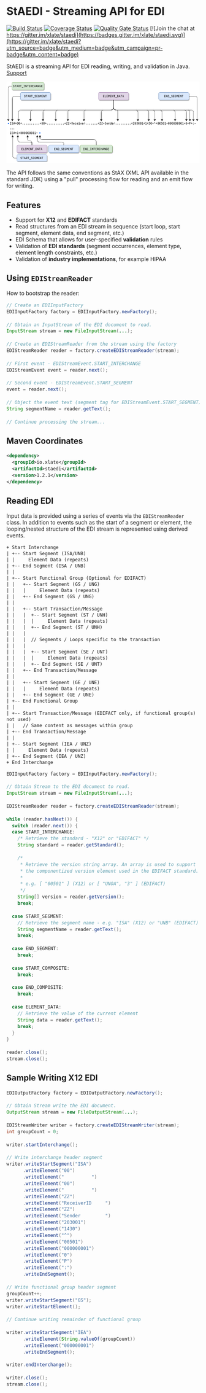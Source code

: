 # StAEDI - Streaming API for EDI
[![Build Status](https://travis-ci.com/xlate/staedi.svg?branch=master)](https://travis-ci.com/xlate/staedi) [![Coverage Status](https://coveralls.io/repos/github/xlate/staedi/badge.svg?branch=master)](https://coveralls.io/github/xlate/staedi?branch=master) [![Quality Gate Status](https://sonarcloud.io/api/project_badges/measure?project=xlate_staedi&metric=alert_status)](https://sonarcloud.io/dashboard?id=xlate_staedi) [![Join the chat at https://gitter.im/xlate/staedi](https://badges.gitter.im/xlate/staedi.svg)](https://gitter.im/xlate/staedi?utm_source=badge&utm_medium=badge&utm_campaign=pr-badge&utm_content=badge)

StAEDI is a streaming API for EDI reading, writing, and validation in Java. [Support](https://github.com/xlate/staedi/wiki/Support)

![Event Flow](staedi_events.png)

The API follows the same conventions as StAX (XML API available in the standard JDK)
using a "pull" processing flow for reading and an emit flow for writing.

## Features
- Support for **X12** and **EDIFACT** standards
- Read structures from an EDI stream in sequence (start loop, start segment, element data, end segment, etc.)
- EDI Schema that allows for user-specified **validation** rules
- Validation of **EDI standards** (segment occurrences, element type, element length constraints, etc.)
- Validation of **industry implementations**, for example HIPAA

## Using `EDIStreamReader`
How to bootstrap the reader:
```java
// Create an EDIInputFactory
EDIInputFactory factory = EDIInputFactory.newFactory();

// Obtain an InputStream of the EDI document to read.
InputStream stream = new FileInputStream(...);

// Create an EDIStreamReader from the stream using the factory
EDIStreamReader reader = factory.createEDIStreamReader(stream);

// First event - EDIStreamEvent.START_INTERCHANGE
EDIStreamEvent event = reader.next();

// Second event - EDIStreamEvent.START_SEGMENT
event = reader.next();

// Object the event text (segment tag for EDIStreamEvent.START_SEGMENT)
String segmentName = reader.getText();

// Continue processing the stream...
```

## Maven Coordinates

```xml
<dependency>
  <groupId>io.xlate</groupId>
  <artifactId>staedi</artifactId>
  <version>1.2.1</version>
</dependency>
```

## Reading EDI

Input data is provided using a series of events via the `EDIStreamReader` class.
In addition to events such as the start of a segment or element, the looping/nested structure of the
EDI stream is represented using derived events.

```
+ Start Interchange
| +-- Start Segment (ISA/UNB)
| |     Element Data (repeats)
| +-- End Segment (ISA / UNB)
| |
| +-- Start Functional Group (Optional for EDIFACT)
| |   +-- Start Segment (GS / UNG)
| |   |     Element Data (repeats)
| |   +-- End Segment (GS / UNG)
| |
| |   +-- Start Transaction/Message
| |   |  +-- Start Segment (ST / UNH)
| |   |  |     Element Data (repeats)
| |   |  +-- End Segment (ST / UNH)
| |   |
| |   |  // Segments / Loops specific to the transaction
| |   |
| |   |  +-- Start Segment (SE / UNT)
| |   |  |     Element Data (repeats)
| |   |  +-- End Segment (SE / UNT)
| |   +-- End Transaction/Message
| |
| |   +-- Start Segment (GE / UNE)
| |   |     Element Data (repeats)
| |   +-- End Segment (GE / UNE)
| +-- End Functional Group
| |
| +-- Start Transaction/Message (EDIFACT only, if functional group(s) not used)
| |   // Same content as messages within group
| +-- End Transaction/Message
| |
| +-- Start Segment (IEA / UNZ)
| |     Element Data (repeats)
| +-- End Segment (IEA / UNZ)
+ End Interchange
```

```java
EDIInputFactory factory = EDIInputFactory.newFactory();

// Obtain Stream to the EDI document to read.
InputStream stream = new FileInputStream(...);

EDIStreamReader reader = factory.createEDIStreamReader(stream);

while (reader.hasNext()) {
  switch (reader.next()) {
  case START_INTERCHANGE:
    /* Retrieve the standard - "X12" or "EDIFACT" */
    String standard = reader.getStandard();

    /*
     * Retrieve the version string array. An array is used to support
     * the componentized version element used in the EDIFACT standard.
     *
     * e.g. [ "00501" ] (X12) or [ "UNOA", "3" ] (EDIFACT)
     */
    String[] version = reader.getVersion();
    break;

  case START_SEGMENT:
    // Retrieve the segment name - e.g. "ISA" (X12) or "UNB" (EDIFACT)
    String segmentName = reader.getText();
    break;

  case END_SEGMENT:
    break;

  case START_COMPOSITE:
    break;

  case END_COMPOSITE:
    break;

  case ELEMENT_DATA:
    // Retrieve the value of the current element
    String data = reader.getText();
    break;
  }
}

reader.close();
stream.close();

```

## Sample Writing X12 EDI

```java
EDIOutputFactory factory = EDIOutputFactory.newFactory();

// Obtain Stream write the EDI document.
OutputStream stream = new FileOutputStream(...);

EDIStreamWriter writer = factory.createEDIStreamWriter(stream);
int groupCount = 0;

writer.startInterchange();

// Write interchange header segment
writer.writeStartSegment("ISA")
      .writeElement("00")
      .writeElement("          ")
      .writeElement("00")
      .writeElement("          ")
      .writeElement("ZZ")
      .writeElement("ReceiverID     ")
      .writeElement("ZZ")
      .writeElement("Sender         ")
      .writeElement("203001")
      .writeElement("1430")
      .writeElement("^")
      .writeElement("00501")
      .writeElement("000000001")
      .writeElement("0")
      .writeElement("P")
      .writeElement(":")
      .writeEndSegment();

// Write functional group header segment
groupCount++;
writer.writeStartSegment("GS");
writer.writeStartElement();

// Continue writing remainder of functional group

writer.writeStartSegment("IEA")
      .writeElement(String.valueOf(groupCount))
      .writeElement("000000001")
      .writeEndSegment();

writer.endInterchange();

writer.close();
stream.close();
```

